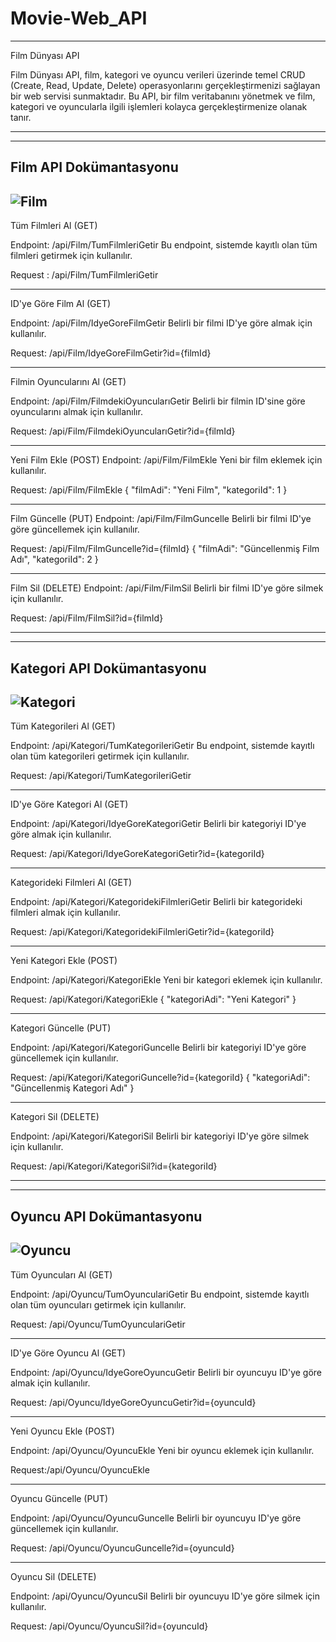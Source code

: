 # Movie-Web_API
--------------------------------------------------------------------------
Film Dünyası API

Film Dünyası API, film, kategori ve oyuncu verileri üzerinde temel CRUD 
(Create, Read, Update, Delete) operasyonlarını gerçekleştirmenizi sağlayan 
bir web servisi sunmaktadır. Bu API, bir film veritabanını yönetmek ve 
film, kategori ve oyuncularla ilgili işlemleri kolayca gerçekleştirmenize 
olanak tanır.

--------------------------------------------------------------------------
--------------------------------------------------------------------------

Film API Dokümantasyonu
--------------------------------------------------------------------------
![Film](https://github.com/ihsantapan/Movie-Web_API/assets/48277121/6925aa89-be7b-403c-be7f-0040c4c0b495)
--------------------------------------------------------------------------
Tüm Filmleri Al (GET)

Endpoint: /api/Film/TumFilmleriGetir
Bu endpoint, sistemde kayıtlı olan tüm filmleri getirmek için kullanılır.

Request : /api/Film/TumFilmleriGetir

--------------------------------------------------------------------------

ID'ye Göre Film Al (GET)

Endpoint: /api/Film/IdyeGoreFilmGetir
Belirli bir filmi ID'ye göre almak için kullanılır.

Request: /api/Film/IdyeGoreFilmGetir?id={filmId}

--------------------------------------------------------------------------

Filmin Oyuncularını Al (GET)

Endpoint: /api/Film/FilmdekiOyuncularıGetir
Belirli bir filmin ID'sine göre oyuncularını almak için kullanılır.

Request: /api/Film/FilmdekiOyuncularıGetir?id={filmId}

--------------------------------------------------------------------------

Yeni Film Ekle (POST)
Endpoint: /api/Film/FilmEkle
Yeni bir film eklemek için kullanılır.

Request: /api/Film/FilmEkle
{
  "filmAdi": "Yeni Film",
  "kategoriId": 1
}

--------------------------------------------------------------------------

Film Güncelle (PUT)
Endpoint: /api/Film/FilmGuncelle
Belirli bir filmi ID'ye göre güncellemek için kullanılır.

Request: /api/Film/FilmGuncelle?id={filmId}
{
  "filmAdi": "Güncellenmiş Film Adı",
  "kategoriId": 2
}

--------------------------------------------------------------------------

Film Sil (DELETE)
Endpoint: /api/Film/FilmSil
Belirli bir filmi ID'ye göre silmek için kullanılır.

Request: /api/Film/FilmSil?id={filmId}

--------------------------------------------------------------------------
--------------------------------------------------------------------------

Kategori API Dokümantasyonu
--------------------------------------------------------------------------
![Kategori](https://github.com/ihsantapan/Movie-Web_API/assets/48277121/dc7e267e-a164-48e7-be62-7240f2f7f668)
--------------------------------------------------------------------------

Tüm Kategorileri Al (GET)

Endpoint: /api/Kategori/TumKategorileriGetir
Bu endpoint, sistemde kayıtlı olan tüm kategorileri getirmek için kullanılır.

Request: /api/Kategori/TumKategorileriGetir

--------------------------------------------------------------------------

ID'ye Göre Kategori Al (GET)

Endpoint: /api/Kategori/IdyeGoreKategoriGetir
Belirli bir kategoriyi ID'ye göre almak için kullanılır.

Request: /api/Kategori/IdyeGoreKategoriGetir?id={kategoriId}

--------------------------------------------------------------------------

Kategorideki Filmleri Al (GET)

Endpoint: /api/Kategori/KategoridekiFilmleriGetir
Belirli bir kategorideki filmleri almak için kullanılır.

Request: /api/Kategori/KategoridekiFilmleriGetir?id={kategoriId}

--------------------------------------------------------------------------

Yeni Kategori Ekle (POST)

Endpoint: /api/Kategori/KategoriEkle
Yeni bir kategori eklemek için kullanılır.

Request: /api/Kategori/KategoriEkle
{
  "kategoriAdi": "Yeni Kategori"
}

--------------------------------------------------------------------------

Kategori Güncelle (PUT)

Endpoint: /api/Kategori/KategoriGuncelle
Belirli bir kategoriyi ID'ye göre güncellemek için kullanılır.

Request: /api/Kategori/KategoriGuncelle?id={kategoriId}
{
  "kategoriAdi": "Güncellenmiş Kategori Adı"
}

--------------------------------------------------------------------------

Kategori Sil (DELETE)

Endpoint: /api/Kategori/KategoriSil
Belirli bir kategoriyi ID'ye göre silmek için kullanılır.

Request: /api/Kategori/KategoriSil?id={kategoriId}

--------------------------------------------------------------------------
--------------------------------------------------------------------------

Oyuncu API Dokümantasyonu
--------------------------------------------------------------------------
![Oyuncu](https://github.com/ihsantapan/Movie-Web_API/assets/48277121/3a6d5b01-9ad6-47fb-9ae0-9bbec8e67064)
--------------------------------------------------------------------------

Tüm Oyuncuları Al (GET)

Endpoint: /api/Oyuncu/TumOyunculariGetir
Bu endpoint, sistemde kayıtlı olan tüm oyuncuları getirmek için kullanılır.

Request: /api/Oyuncu/TumOyunculariGetir

--------------------------------------------------------------------------

ID'ye Göre Oyuncu Al (GET)

Endpoint: /api/Oyuncu/IdyeGoreOyuncuGetir
Belirli bir oyuncuyu ID'ye göre almak için kullanılır.

Request: /api/Oyuncu/IdyeGoreOyuncuGetir?id={oyuncuId}

--------------------------------------------------------------------------

Yeni Oyuncu Ekle (POST)

Endpoint: /api/Oyuncu/OyuncuEkle
Yeni bir oyuncu eklemek için kullanılır.

Request:/api/Oyuncu/OyuncuEkle

--------------------------------------------------------------------------

Oyuncu Güncelle (PUT)

Endpoint: /api/Oyuncu/OyuncuGuncelle
Belirli bir oyuncuyu ID'ye göre güncellemek için kullanılır.

Request: /api/Oyuncu/OyuncuGuncelle?id={oyuncuId}

--------------------------------------------------------------------------

Oyuncu Sil (DELETE)

Endpoint: /api/Oyuncu/OyuncuSil
Belirli bir oyuncuyu ID'ye göre silmek için kullanılır.

Request: /api/Oyuncu/OyuncuSil?id={oyuncuId}





